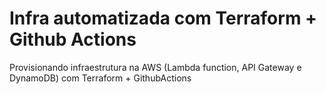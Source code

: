 # Infra automatizada com Terraform + Github Actions

Provisionando infraestrutura na AWS (Lambda function, API Gateway e DynamoDB) com Terraform + GithubActions
